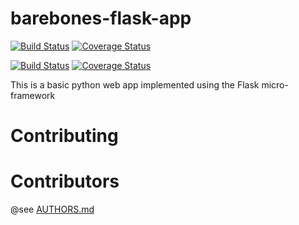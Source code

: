 # barebones-flask-app

[![Build Status](https://travis-ci.org/ctsit/barebones-flask-app.svg?branch=master)](https://travis-ci.org/ctsit/barebones-flask-app?branch=master)
[![Coverage Status](https://coveralls.io/repos/ctsit/barebones-flask-app/badge.svg?branch=master&service=github)](https://coveralls.io/github/ctsit/barebones-flask-app?branch=master)

[![Build Status](https://travis-ci.org/ctsit/barebones-flask-app.svg?branch=develop)](https://travis-ci.org/ctsit/barebones-flask-app?branch=develop)
[![Coverage Status](https://coveralls.io/repos/ctsit/barebones-flask-app/badge.svg?branch=develop&service=github)](https://coveralls.io/github/ctsit/barebones-flask-app?branch=develop)


This is a basic python web app implemented using the Flask micro-framework

# Contributing

# Contributors

@see [AUTHORS.md](AUTHORS.md)
